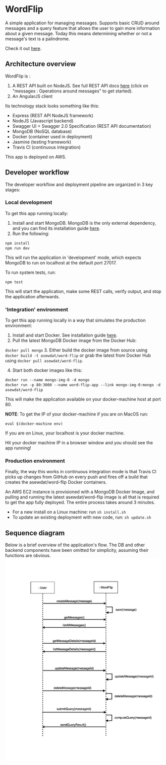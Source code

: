 # WordFlip
A simple application for managing messages. Supports basic CRUD around messages and a query feature that allows the user to gain more information about a given message. Today this means determining whether or not a message's text is a palindrome.

Check it out [here](http://ec2-52-23-242-43.compute-1.amazonaws.com/ "WordFlip").

## Architecture overview
WordFlip is :

1. A REST API built on NodeJS. See full REST API docs [here](http://ec2-52-23-242-43.compute-1.amazonaws.com/docs "REST API Docs") (click on "messages : Operations around messages" to get started).
2. An AngularJS client

Its technology stack looks something like this:

- Express (REST API NodeJS framework)
- NodeJS (Javascript backend)
- Swagger UI + Swagger 2.0 Specification (REST API documentation)
- MongoDB (NoSQL database)
- Docker (container used in deployment)
- Jasmine (testing framework)
- Travis CI (continuous integration)

This app is deployed on AWS.

## Developer workflow

The developer workflow and deployment pipeline are organized in 3 key stages:

### Local development
To get this app running locally:

1. Install and start MongoDB. MongoDB is the only external dependency, and you can find its installation guide [here](https://docs.mongodb.org/manual/installation/ "MongoDB Install Guide").
2. Run the following:

```
npm install
npm run dev
```

This will run the application in 'development' mode, which expects MongoDB to run on localhost at the default port 27017.

To run system tests, run:
```
npm test
```

This will start the application, make some REST calls, verify output, and stop the application afterwards.

### 'Integration' environment
To get this app running locally in a way that simulates the production environment:

1. Install and start Docker. See installation guide [here](https://docs.docker.com/engine/installation/ "Docker Install Guide").
2. Pull the latest MongoDB Docker image from the Docker Hub:

`docker pull mongo`
3. Either build the docker image from source using `docker build -t asewdat/word-flip` or grab the latest from Docker Hub using `docker pull asewdat/word-flip`.

4. Start both docker images like this:
```
docker run --name mongo-img-0 -d mongo
docker run -p 80:3000 --name word-flip-app --link mongo-img-0:mongo -d asewdat/word-flip
```
This will make the application available on your docker-machine host at port 80.

**NOTE**: To get the IP of your docker-machine if you are on MacOS run:
```
eval $(docker-machine env)
```
If you are on Linux, your localhost is your docker machine.

Hit your docker machine IP in a browser window and you should see the app running!

### Production environment

Finally, the way this works in continuous integration mode is that Travis CI picks up changes from GitHub on every push and fires off a build that creates the asewdat/word-flip Docker containers.

An AWS EC2 instance is provisioned with a MongoDB Docker Image, and pulling and running the latest asewdat/word-flip image is all that is required to get the app fully deployed. The entire process takes around 3 minutes.

- For a new install on a Linux machine: run ``sh install.sh``
- To update an existing deployment with new code, run: ``sh update.sh``

## Sequence diagram
Below is a brief overview of the application's flow. The DB and other backend components have been omitted for simplicity, assuming their functions are obvious.
![WordFlip sequence diagram](/word_flip_seq_diagram.png "Optional Title")
